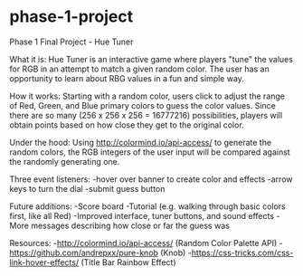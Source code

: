 # phase-1-project
Phase 1 Final Project - Hue Tuner

What it is:
  Hue Tuner is an interactive game where players "tune" the values for RGB in an attempt to match a given random color. The user has an opportunity to learn about RBG values in a fun and simple way. 


How it works:
 Starting with a random color, users click to adjust the range of Red, Green, and Blue primary colors to guess the color values. Since there are so many (256 x 256 x 256 = 16777216) possibilities, players will obtain points based on how close they get to the original color. 

Under the hood:
  Using http://colormind.io/api-access/ to generate the random colors, the RGB integers of the user input will be compared against the randomly generating one. 

Three event listeners:
  -hover over banner to create color and effects
  -arrow keys to turn the dial
  -submit guess button

Future additions:
  -Score board
  -Tutorial (e.g. walking through basic colors first, like all Red)
  -Improved interface, tuner buttons, and sound effects
  -More messages describing how close or far the guess was


Resources:
  -http://colormind.io/api-access/ (Random Color Palette API)
  -https://github.com/andrepxx/pure-knob (Knob)
  -https://css-tricks.com/css-link-hover-effects/ (Title Bar Rainbow Effect)